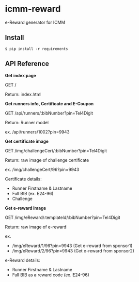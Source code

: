 # icmm-reward
e-Reward generator for ICMM

## Install

    $ pip install -r requirements

## API Reference
**Get index page**

GET / 

Return: index.html

**Get runners info, Certificate and E-Coupon**

GET /api/runners/:bibNumber?pin=Tel4Digit

Return: Runner model

ex. /api/runners/1002?pin=9943

**Get certificate image**

GET /img/challengeCert/:bibNumber?pin=Tel4Digit

Return: raw image of challenge certificate

ex. /img/challengeCert/96?pin=9943

Certificate details:
- Runner Firstname & Lastname
- Full BIB (ex. E24-96)
- Challenge

**Get e-reward image**

GET /img/eReward/:templateId/:bibNumber?pin=Tel4Digit

Return: raw image of e-reward 

ex. 
- /img/eReward/1/96?pin=9943 (Get e-reward from sponsor1)
- /img/eReward/2/96?pin=9943 (Get e-reward from sponsor2)

e-Reward details:
- Runner Firstname & Lastname
- Full BIB as a reward code (ex. E24-96)